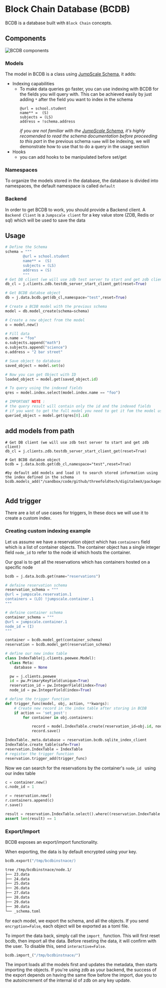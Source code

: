 # Block Chain Database (BCDB)
BCDB is a database built with `Block Chain` concepts.

## Components
![BCDB components](images/BCDB_components.png)
### Models
The model in BCDB is a class using [JumpScale Schema](/docs/schema/README.md), it adds:
- Indexing capabilities
    - To make data queries go faster, you can use indexing with BCDB for the fields you will query with.
  This can be achieved easily by just adding `*` after the field you want to index in the schema
        ```
        @url = school.student
        name** =  (S)
        subjects = (LS)
        address = !schema.address
        ```
        _if you are not familiar with the [JumpScale Schema](/docs/schema/README.md), it's highly recomended to read
        the schema documentation before proceeding to this part_
        in the previous schema `name` will be indexing, we will demonstrate how to use that to do a query in the usage
        section
- Hooks
    - you can add hooks to be manipulated before set/get

### Namespaces
To organize the models stored in the database, the database is divided into namespaces, the default namespace is called
`default`

### Backend
In order to get BCDB to work, you should provide a Backend client. A `Backend Client` is a `Jumpscale client`
for a key value store (ZDB, Redis or sql) which will be used to save the data

## Usage
```python
# Define the Schema
schema = """
        @url = school.student
        name** =  (S)
        subjects = (LS)
        address = (S)
        """
# Get DB client (we will use zdb test server to start and get zdb client)
db_cl = j.clients.zdb.testdb_server_start_client_get(reset=True)

# Get BCDB databse object
db = j.data.bcdb.get(db_cl,namespace="test",reset=True)

# Create a BCDB model with the previous schema
model = db.model_create(schema=schema)

# Create a new object from the model
o = model.new()

# Fill data
o.name = "foo"
o.subjects.append("math")
o.subjects.append("science")
o.address = "2 bar street"

# Save object to database
saved_object = model.set(o)

# Now you can get Object with ID
loaded_object = model.get(saved_object.id)

# To query using the indexed fields
qres = model.index.select(model.index.name == "foo")

# IMPORTANT NOTE :
# the query result will contain only the id and the indexed fields
# if you want to get the full model you need to get it fom the model using the ID
queried_object = model.get(qres[0].id)
```
## add models from path

```
# Get DB client (we will use zdb test server to start and get zdb client)
db_cl = j.clients.zdb.testdb_server_start_client_get(reset=True)

# Get BCDB databse object
bcdb = j.data.bcdb.get(db_cl,namespace="test",reset=True)

#by default add models and load it to search stored information using the index defined in the schema
bcdb.models_add("/sandbox/code/github/threefoldtech/digitalmeX/packages/notary/models")


```

##  Add trigger
There are a lot of use cases for triggers, In these docs we will use it to create a custom index.

### Creating custom indexing example
Let us assume we have a reservation object which has ```containers``` field which is a list of container objects.
The container object has a single integer field ```node_id``` to refer to the node id which hosts the container.

Our goal is to get all the reservations which has containers hosted on a specific node

```python
bcdb = j.data.bcdb.get(name="reservations")

# defaine reservation schema
reservation_schema = """
@url = jumpscale.reservation.1
containers = (LO) !jumpscale.container.1
"""

# defaine container schema
container_schema = """
@url = jumpscale.container.1
node_id = (I)
"""

container = bcdb.model_get(container_schema)
reservation = bcdb.model_get(reservation_schema)

# define our new index table
class IndexTable(j.clients.peewee.Model):
  class Meta:
    database = None

  pw = j.clients.peewee
  id = pw.PrimaryKeyField(unique=True)
  reservation_id = pw.IntegerField(index=True)
  node_id = pw.IntegerField(index=True)

# define the trigger function
def trigger_func(model, obj, action, **kwargs):
    # Create new record in the index table after storing in BCDB
    if action == 'set_post':
        for container in obj.containers:

            record = model.IndexTable.create(reservation_id=obj.id, node_id=container.node_id)
            record.save()

IndexTable._meta.database = reservation.bcdb.sqlite_index_client
IndexTable.create_table(safe=True)
reservation.IndexTable = IndexTable
# register the trigger function
reservation.trigger_add(trigger_func)
```

Now we can search for the reservations by the container's ```node_id ``` using our index table

```python
c = container.new()
c.node_id = 1

r = reservation.new()
r.containers.append(c)
r.save()

result = reservation.IndexTable.select().where((reservation.IndexTable.node_id == 1)).execute()
assert len(result) == 1
```

### Export/Import

BCDB exposes an export/import functionality.

When exporting, the data is by default encrypted using your key.

```python
bcdb.export("/tmp/bcdbinstnace/)
```

```bash
tree /tmp/bcdbinstnace/node.1/
├── 23.data
├── 24.data
├── 25.data
├── 26.data
├── 27.data
├── 28.data
├── 29.data
├── 30.data
└── _schema.toml
```
for each model, we export the schema, and all the objects. If you send `encryption=False`, each object will be exported as a toml file.

To import the data back, simply call the `import_` function. This will first reset bcdb, then import all the data. Before reseting the data, it will confirm with the user. To disable this, send `interactive=False`.

```python
bcdb.import_("/tmp/bcdbinstnace/")
```

The import loads all the models first and updates the metadata, then starts importing the objects. If you're using zdb as your backend, the success of the export depends on having the same flow before the import, due you to the autoincrement of the internal id of zdb on any key update.
